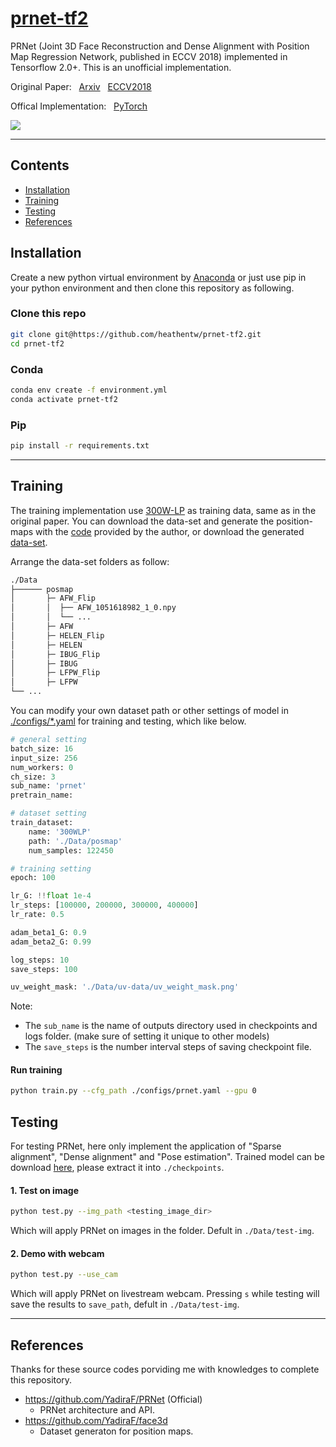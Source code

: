# [prnet-tf2](https://github.com/heathentw/prnet-tf2)

PRNet (Joint 3D Face Reconstruction and Dense Alignment with Position Map Regression Network, published in ECCV 2018) implemented in Tensorflow 2.0+. This is an unofficial implementation.

Original Paper: &nbsp; [Arxiv](https://arxiv.org/abs/1803.07835) &nbsp; [ECCV2018](http://openaccess.thecvf.com/content_ECCV_2018/papers/Yao_Feng_Joint_3D_Face_ECCV_2018_paper.pdf)

Offical Implementation: &nbsp; [PyTorch](https://github.com/YadiraF/PRNet)


<img src="Data/demo.gif">

****

## Contents

* [Installation](#Installation)
* [Training](#Training)
* [Testing](#Testing)
* [References](#References)


## Installation

Create a new python virtual environment by [Anaconda](https://www.anaconda.com/) or just use pip in your python environment and then clone this repository as following.

### Clone this repo
```bash
git clone git@https://github.com/heathentw/prnet-tf2.git
cd prnet-tf2
```

### Conda
```bash
conda env create -f environment.yml
conda activate prnet-tf2
```

### Pip

```bash
pip install -r requirements.txt
```


****

## Training

The training implementation use [300W-LP](http://www.cbsr.ia.ac.cn/users/xiangyuzhu/projects/3DDFA/main.htm) as training data, same as in the original paper. You can download the data-set and generate the position-maps with the [code](https://github.com/YadiraF/face3d/blob/master/examples/8_generate_posmap_300WLP.py) provided by the author, or download the generated [data-set](https://drive.google.com/open?id=1SCMfQ7Xs3BRgRxs62g_J1dMJkdNi0R52).

Arrange the data-set folders as follow:
```bash
./Data
├────── posmap
│       ├─ AFW_Flip
│       │  ├── AFW_1051618982_1_0.npy 
│       │  └── ...
│       ├─ AFW
│       ├─ HELEN_Flip
│       ├─ HELEN
│       ├─ IBUG_Flip
│       ├─ IBUG
│       ├─ LFPW_Flip
│       ├─ LFPW
└── ...
```



You can modify your own dataset path or other settings of model in [./configs/*.yaml](https://github.com/peteryuX/esrgan-tf2/tree/master/configs) for training and testing, which like below.

```python
# general setting
batch_size: 16
input_size: 256
num_workers: 0
ch_size: 3
sub_name: 'prnet'
pretrain_name: 

# dataset setting
train_dataset:
    name: '300WLP'
    path: './Data/posmap'
    num_samples: 122450

# training setting
epoch: 100

lr_G: !!float 1e-4
lr_steps: [100000, 200000, 300000, 400000]
lr_rate: 0.5

adam_beta1_G: 0.9
adam_beta2_G: 0.99

log_steps: 10
save_steps: 100

uv_weight_mask: './Data/uv-data/uv_weight_mask.png'
```

Note:
- The `sub_name` is the name of outputs directory used in checkpoints and logs folder. (make sure of setting it unique to other models)
- The `save_steps` is the number interval steps of saving checkpoint file.

#### Run training

```bash
python train.py --cfg_path ./configs/prnet.yaml --gpu 0
```


## Testing

For testing PRNet, here only implement the application of "Sparse alignment", "Dense alignment" and "Pose estimation". Trained model can be download [here](https://drive.google.com/open?id=14xWln1uqP13zxtUJ6B_aisYwWGdq53tP), please extract it into `./checkpoints`.

#### 1. Test on image
```bash
python test.py --img_path <testing_image_dir> 
```
Which will apply PRNet on images in the folder. Defult in `./Data/test-img`.

#### 2. Demo with webcam
```bash
python test.py --use_cam 
```
Which will apply PRNet on livestream webcam. Pressing `s` while testing will save the results to `save_path`, defult in `./Data/test-img`.
****


## References

Thanks for these source codes porviding me with knowledges to complete this repository.

- https://github.com/YadiraF/PRNet (Official)
    - PRNet architecture and API.
- https://github.com/YadiraF/face3d
    - Dataset generaton for position maps.
